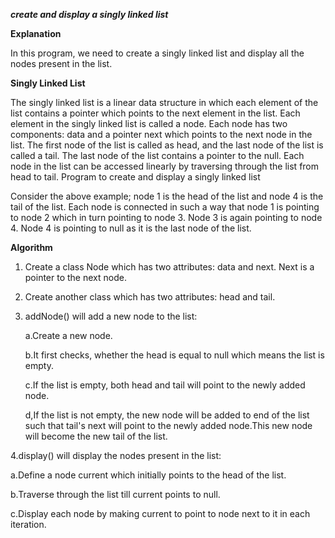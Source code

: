 ***create and display a singly linked list***

**Explanation**

In this program, we need to create a singly linked list and display all the nodes present in the list.

**Singly Linked List**

The singly linked list is a linear data structure in which each element of the list contains a pointer which points to the next element in the list. Each element in the singly linked list is called a node. Each node has two components: data and a pointer next which points to the next node in the list. The first node of the list is called as head, and the last node of the list is called a tail. The last node of the list contains a pointer to the null. Each node in the list can be accessed linearly by traversing through the list from head to tail.
Program to create and display a singly linked list

Consider the above example; node 1 is the head of the list and node 4 is the tail of the list. Each node is connected in such a way that node 1 is pointing to node 2 which in turn pointing to node 3. Node 3 is again pointing to node 4. Node 4 is pointing to null as it is the last node of the list.

**Algorithm**

   1. Create a class Node which has two attributes: data and next. Next is a pointer to the next node.
   2. Create another class which has two attributes: head and tail.
   3. addNode() will add a new node to the list:
       
       a.Create a new node.
       
       b.It first checks, whether the head is equal to null which means the list is empty.
      
       c.If the list is empty, both head and tail will point to the newly added node.
       
       d,If the list is not empty, the new node will be added to end of the list such that tail's next will point to the newly added node.This new node will become the new tail of the list.
    
   
   4.display() will display the nodes present in the list:
    
   
   a.Define a node current which initially points to the head of the list.
      
   b.Traverse through the list till current points to null.
      
   c.Display each node by making current to point to node next to it in each iteration.
